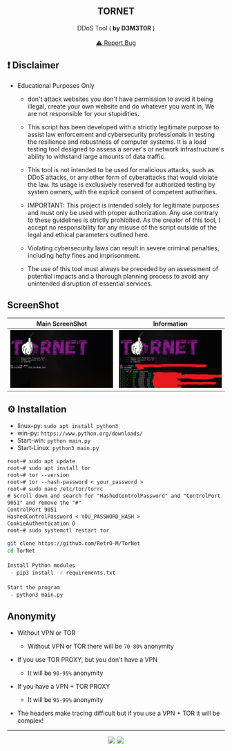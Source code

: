 <div align="center">
  <h2 align="center">TORNET </h2>

  <p align="center">
    DDoS Tool (<b> by D3M3T0R </b>)
    <br />
    <br />
    <a href="https://github.com/RetrO-M/TorNet/issues">⚠️ Report Bug</a>
  </p>
</div>

## ❗ Disclaimer

- Educational Purposes Only 
  - don't attack websites you don't have permission to avoid it being illegal, create your own website and do whatever you want in, We are not responsible for your stupidities.
  - This script has been developed with a strictly legitimate purpose to assist law enforcement and cybersecurity professionals in testing the resilience and robustness of computer systems. It is a load testing tool designed to assess a server's or network infrastructure's ability to withstand large amounts of data traffic.

  - This tool is not intended to be used for malicious attacks, such as DDoS attacks, or any other form of cyberattacks that would violate the law. Its usage is exclusively reserved for authorized testing by system owners, with the explicit consent of competent authorities.

  - IMPORTANT: This project is intended solely for legitimate purposes and must only be used with proper authorization. Any use contrary to these guidelines is strictly prohibited. As the creator of this tool, I accept no responsibility for any misuse of the script outside of the legal and ethical parameters outlined here.

  - Violating cybersecurity laws can result in severe criminal penalties, including hefty fines and imprisonment.

  - The use of this tool must always be preceded by an assessment of potential impacts and a thorough planning process to avoid any unintended disruption of essential services. 


## ScreenShot
| Main ScreenShot | Information	|
| ------------  | ------------ |
|![Index](assets/main.png)|![f](assets/attack.png)


## ⚙️ Installation
* linux-py: `sudo apt install python3`
* win-py: `https://www.python.org/downloads/`
* Start-win: `python main.py`
* Start-Linux: `python3 main.py`

```shell
root~# sudo apt update
root~# sudo apt install tor
root~# tor --version
root~# tor --hash-password < your_password >
root~# sudo nano /etc/tor/torrc   
# Scroll down and search for "HashedControlPassword" and "ControlPort 9051" and remove the "#"
ControlPort 9051
HashedControlPassword < YOU_PASSWORD_HASH >
CookieAuthentication 0
root~# sudo systemctl restart tor
```

```sh
git clone https://github.com/RetrO-M/TorNet
cd TorNet

Install Python modules 
 - pip3 install -r requirements.txt

Start the program
 - python3 main.py
```

## Anonymity

- Without VPN or TOR
  - Without VPN or TOR there will be `70-80%` anonymity
- If you use TOR PROXY, but you don't have a VPN
  - It will be `90-95%` anonymity
- If you have a VPN + TOR PROXY
  - It will be `95-99%` anonymity 

- The headers make tracing difficult but if you use a VPN + TOR it will be complex!

---------------------------------------

<p align="center">
  <img src="https://img.shields.io/github/stars/RetrO-M/TorNet.svg?style=for-the-badge&labelColor=black&color=f429ff&logo=IOTA"/>
  <img src="https://img.shields.io/github/languages/top/RetrO-M/TorNet.svg?style=for-the-badge&labelColor=black&color=f429ff&logo=python"/>
</p>
